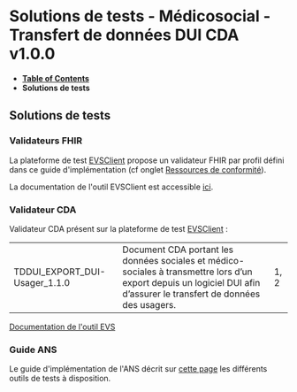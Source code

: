 # Solutions de tests - Médicosocial - Transfert de données DUI CDA v1.0.0

* [**Table of Contents**](toc.md)
* **Solutions de tests**

## Solutions de tests

### Validateurs FHIR

La plateforme de test [EVSClient](https://interop.esante.gouv.fr/evs/fhir/validator.seam?standard=60) propose un validateur FHIR par profil défini dans ce guide d'implémentation (cf onglet [Ressources de conformité](artifacts.md)).

La documentation de l'outil EVSClient est accessible [ici](https://interop.esante.gouv.fr/gazelle-documentation/EVS-Client/user.html).

### Validateur CDA

Validateur CDA présent sur la plateforme de test [EVSClient](https://interop.esante.gouv.fr/evs/cda/validator.seam?standard=44) :

| | | |
| :--- | :--- | :--- |
| TDDUI_EXPORT_DUI-Usager_1.1.0 | Document CDA portant les données sociales et médico-sociales à transmettre lors d’un export depuis un logiciel DUI afin d’assurer le transfert de données des usagers. | 1, 2 |

[Documentation de l'outil EVS](https://interop.esante.gouv.fr/gazelle-documentation/EVS-Client/user.html)

### Guide ANS

Le guide d'implémentation de l'ANS décrit sur [cette page](https://interop.esante.gouv.fr/ig/documentation/tests.html) les différents outils de tests à disposition.

